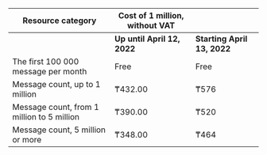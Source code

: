 | Resource category | Cost of 1 million, without VAT | |
| ----- | ----- | ----- |
| | **Up until April 12, 2022** | **Starting April 13, 2022** |
| The first 100 000 message per month | Free | Free |
| Message count, up to 1 million | ₸432.00 | ₸576 |
| Message count, from 1 million to 5 million | ₸390.00 | ₸520 |
| Message count, 5 million or more | ₸348.00 | ₸464 |

